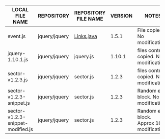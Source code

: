 |LOCAL FILE NAME|REPOSITORY|REPOSITORY  FILE NAME|VERSION|NOTES|
----------------|----------|---------------------|-------|-----|
event.js|jquery/jquery|[Links.java](https://github.com/spring-projects/spring-hateoas/blob/1.2.3/src/main/java/org/springframework/hateoas/Links.java)|1.5.1|File copied. No modifications
jquery-1.10.1.js|jquery/jquery|jquery.js |1.10.1|files contents copied. No modifications
sector-v1.2.3.js|jquery/jquery|sector.js |1.2.3|files contents copied. No modifications
sector-v1.2.3-snippet.js|jquery/jquery|sector.js |1.2.3|Random else block. No modifications
sector-v1.2.3-snippet-modified.js|jquery/jquery|sector.js |1.2.3|Random else block. Approx 10% modifications
